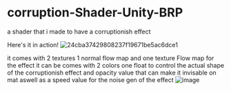 # corruption-Shader-Unity-BRP
a shader that i made to  have a corruptionish effect

Here's it in action!
![24cba37429808237f19671be5ac6dce1](https://user-images.githubusercontent.com/81419980/192183016-33348953-d2b5-415d-93cf-a2c91c3468f6.gif)

it comes with 2 textures 1 normal flow map and  one texture Flow map for the effect it can be  comes with  2 colors one float to control the actual shape of the 
corruptionish effect and  opacity value that can make it invisable on mat aswell as a speed value for the noise gen of the effect  ![image](https://user-images.githubusercontent.com/81419980/192183429-f5f16c95-10a7-4601-b53e-e553995852e4.png)
